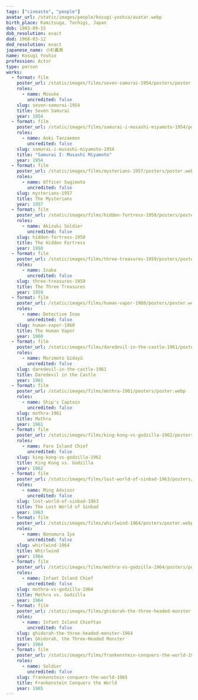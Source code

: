 ```yaml
---
tags: ["cineaste", "people"]
avatar_url: /static/images/people/kosugi-yoshio/avatar.webp
birth_place: Kamitsuga, Tochigi, Japan
dob: 1903-09-15
dob_resolution: exact
dod: 1968-03-12
dod_resolution: exact
japanese_name: 小杉義男
name: Kosugi Yoshio
profession: Actor
type: person
works:
  - format: film
    poster_url: /static/images/films/seven-samurai-1954/posters/poster.webp
    roles:
      - name: Mosuke
        uncredited: false
    slug: seven-samurai-1954
    title: Seven Samurai
    year: 1954
  - format: film
    poster_url: /static/images/films/samurai-i-musashi-miyamoto-1954/posters/poster.webp
    roles:
      - name: Aoki Tanzaemon
        uncredited: false
    slug: samurai-i-musashi-miyamoto-1954
    title: "Samurai I: Musashi Miyamoto"
    year: 1954
  - format: film
    poster_url: /static/images/films/mysterians-1957/posters/poster.webp
    roles:
      - name: Officer Sugimoto
        uncredited: false
    slug: mysterians-1957
    title: The Mysterians
    year: 1957
  - format: film
    poster_url: /static/images/films/hidden-fortress-1958/posters/poster.webp
    roles:
      - name: Akizuki Soldier
        uncredited: false
    slug: hidden-fortress-1958
    title: The Hidden Fortress
    year: 1958
  - format: film
    poster_url: /static/images/films/three-treasures-1959/posters/poster.webp
    roles:
      - name: Inaba
        uncredited: false
    slug: three-treasures-1959
    title: The Three Treasures
    year: 1959
  - format: film
    poster_url: /static/images/films/human-vapor-1960/posters/poster.webp
    roles:
      - name: Detective Inao
        uncredited: false
    slug: human-vapor-1960
    title: The Human Vapor
    year: 1960
  - format: film
    poster_url: /static/images/films/daredevil-in-the-castle-1961/posters/poster.webp
    roles:
      - name: Morimoto Gidayû
        uncredited: false
    slug: daredevil-in-the-castle-1961
    title: Daredevil in the Castle
    year: 1961
  - format: film
    poster_url: /static/images/films/mothra-1961/posters/poster.webp
    roles:
      - name: Ship's Captain
        uncredited: false
    slug: mothra-1961
    title: Mothra
    year: 1961
  - format: film
    poster_url: /static/images/films/king-kong-vs-godzilla-1962/posters/poster.webp
    roles:
      - name: Faro Island Chief
        uncredited: false
    slug: king-kong-vs-godzilla-1962
    title: King Kong vs. Godzilla
    year: 1962
  - format: film
    poster_url: /static/images/films/lost-world-of-sinbad-1963/posters/poster.webp
    roles:
      - name: Ming Advisor
        uncredited: false
    slug: lost-world-of-sinbad-1963
    title: The Lost World of Sinbad
    year: 1963
  - format: film
    poster_url: /static/images/films/whirlwind-1964/posters/poster.webp
    roles:
      - name: Nonomura Iyo
        uncredited: false
    slug: whirlwind-1964
    title: Whirlwind
    year: 1964
  - format: film
    poster_url: /static/images/films/mothra-vs-godzilla-1964/posters/poster.webp
    roles:
      - name: Infant Island Chief
        uncredited: false
    slug: mothra-vs-godzilla-1964
    title: Mothra vs. Godzilla
    year: 1964
  - format: film
    poster_url: /static/images/films/ghidorah-the-three-headed-monster-1964/posters/poster.webp
    roles:
      - name: Infant Island Chieftan
        uncredited: false
    slug: ghidorah-the-three-headed-monster-1964
    title: Ghidorah, the Three-Headed Monster
    year: 1964
  - format: film
    poster_url: /static/images/films/frankenstein-conquers-the-world-1965/posters/poster.webp
    roles:
      - name: Soldier
        uncredited: false
    slug: frankenstein-conquers-the-world-1965
    title: Frankenstein Conquers the World
    year: 1965
---
```

